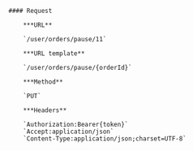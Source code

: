     #### Request

        ***URL**

        `/user/orders/pause/11`

        ***URL template**

        `/user/orders/pause/{orderId}`

        ***Method**

        `PUT`

        ***Headers**

        `Authorization:Bearer{token}`
        `Accept:application/json`
        `Content-Type:application/json;charset=UTF-8`
